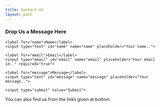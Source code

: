 ```yaml
---
title: Contact-Us
layout: post
---
```


<html>
<style>
input[type=text], input[type=email],select {
  width: 100%;
  padding: 12px 20px;
  margin: 8px 0;
  display: inline-block;
  border: 1px solid #ccc;
  border-radius: 4px;
  box-sizing: border-box;
}

input[type=submit] {
  width: 100%;
  background-color: #fede00;
  
  padding: 14px 20px;
  margin: 8px 0;
  border: none;
  border-radius: 4px;
  cursor: pointer;
}

input[type=submit]:hover {
  background-color: #45a049;
}

div {
  border-radius: 5px;
  background-color: #f2f2f2;
  padding: 20px;
}
</style>
<body>

<h3>Drop Us a Message Here</h3>

<div>
  <form action="https://getform.io/f/1aa27824-42ba-4ffd-a148-3f80477e76ed" method="POST">
    
    <label for="name">Name</label>
    <input type="text" id="name" name="name" placeholder="Your name..">

    <label for="email">Email</label>
    <input type="email" id="email" name="email" placeholder="Your email id.." required="true">

    <label for="message">Message</label>
    <input type="text" id="message" name="message" placeholder="Your message..">

    <input type="submit" value="Submit">
  </form>
</div>
You can also find us from the links given at bottom
</body>
</html>

